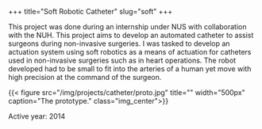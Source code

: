 +++
title="Soft Robotic Catheter"
slug="soft"
+++

This project was done during an internship under NUS with collaboration with the NUH. This project aims to develop an automated catheter to assist surgeons during non-invasive surgeries. I was tasked to develop an actuation system using soft robotics as a means of actuation for catheters used in non-invasive surgeries such as in heart operations. The robot developed had to be small to fit into the arteries of a human yet move with high precision at the command of the surgeon.

{{< figure src="/img/projects/catheter/proto.jpg" title="" width="500px" caption="The prototype." class="img_center">}}



Active year: 2014
